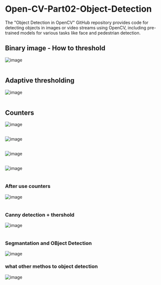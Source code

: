 # Open-CV-Part02-Object-Detection
 The "Object Detection in OpenCV" GitHub repository provides code for detecting objects in images or video streams using OpenCV, including pre-trained models for various tasks like face and pedestrian detection.

## Binary image - How to threshold 
![image](https://github.com/778569/Open-CV-Part02-Object-Detection/assets/52319671/0617c93b-d198-4403-8f69-93bf2b0a7b44)<br><br>

## Adaptive thresholding

![image](https://github.com/778569/Open-CV-Part02-Object-Detection/assets/52319671/4d7fb21e-41cf-4c0f-8169-33cfc1ea8660)<br><br>

## Counters
![image](https://github.com/778569/Open-CV-Part02-Object-Detection/assets/52319671/1c99a238-4fa1-4d54-b131-0466e901afcd)<br><br>

![image](https://github.com/778569/Open-CV-Part02-Object-Detection/assets/52319671/38ab3033-35bc-4fb3-b14c-f43efc743be8)<br><br>

![image](https://github.com/778569/Open-CV-Part02-Object-Detection/assets/52319671/0034513f-6b9d-4e75-91a8-b4577b710f58)<br><br>

![image](https://github.com/778569/Open-CV-Part02-Object-Detection/assets/52319671/e1e83e88-2dfe-45d9-9720-8c404c74bdf9)<br><br>

### After use counters

![image](https://github.com/778569/Open-CV-Part02-Object-Detection/assets/52319671/f07a47cc-932b-4a13-9418-acdf94a90435) <br><br>

### Canny detection + thershold

![image](https://github.com/778569/Open-CV-Part02-Object-Detection/assets/52319671/4d5c8090-1194-4a2f-b61f-824219c054de) <br><br>

### Segmantation and OBject Detection

![image](https://github.com/778569/Open-CV-Part02-Object-Detection/assets/52319671/039d57bf-39f2-42fe-b76b-de59bf6b5fb5)

### what other methos to object detection

![image](https://github.com/778569/Open-CV-Part02-Object-Detection/assets/52319671/3c08eedf-cd5c-4d4a-9cbe-947912e74f4c)
